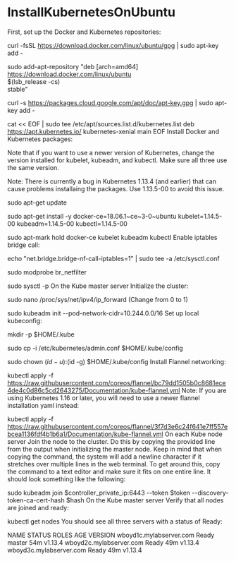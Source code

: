 # InstallKubernetesOnUbuntu

First, set up the Docker and Kubernetes repositories:

curl -fsSL https://download.docker.com/linux/ubuntu/gpg | sudo apt-key add -

sudo add-apt-repository    "deb [arch=amd64] https://download.docker.com/linux/ubuntu \
   $(lsb_release -cs) \
   stable"

curl -s https://packages.cloud.google.com/apt/doc/apt-key.gpg | sudo apt-key add -

cat << EOF | sudo tee /etc/apt/sources.list.d/kubernetes.list
deb https://apt.kubernetes.io/ kubernetes-xenial main
EOF
Install Docker and Kubernetes packages:

Note that if you want to use a newer version of Kubernetes, change the version installed for kubelet, kubeadm, and kubectl. Make sure all three use the same version.

Note: There is currently a bug in Kubernetes 1.13.4 (and earlier) that can cause problems installaing the packages. Use 1.13.5-00 to avoid this issue.

sudo apt-get update

sudo apt-get install -y docker-ce=18.06.1~ce~3-0~ubuntu kubelet=1.14.5-00 kubeadm=1.14.5-00 kubectl=1.14.5-00

sudo apt-mark hold docker-ce kubelet kubeadm kubectl
Enable iptables bridge call:

echo "net.bridge.bridge-nf-call-iptables=1" | sudo tee -a /etc/sysctl.conf

sudo modprobe br_netfilter

sudo sysctl -p
On the Kube master server
Initialize the cluster:

sudo nano /proc/sys/net/ipv4/ip_forward
(Change from 0 to 1) 

sudo kubeadm init --pod-network-cidr=10.244.0.0/16
Set up local kubeconfig:

mkdir -p $HOME/.kube

sudo cp -i /etc/kubernetes/admin.conf $HOME/.kube/config

sudo chown $(id -u):$(id -g) $HOME/.kube/config
Install Flannel networking:

kubectl apply -f https://raw.githubusercontent.com/coreos/flannel/bc79dd1505b0c8681ece4de4c0d86c5cd2643275/Documentation/kube-flannel.yml
Note: If you are using Kubernetes 1.16 or later, you will need to use a newer flannel installation yaml instead:

kubectl apply -f https://raw.githubusercontent.com/coreos/flannel/3f7d3e6c24f641e7ff557ebcea1136fdf4b1b6a1/Documentation/kube-flannel.yml
On each Kube node server
Join the node to the cluster. Do this by copying the provided line from the output when initializing the master node. Keep in mind that when copying the command, the system will add a newline character if it stretches over multiple lines in the web terminal. To get around this, copy the command to a text editor and make sure it fits on one entire line. It should look something like the following:

sudo kubeadm join $controller_private_ip:6443 --token $token --discovery-token-ca-cert-hash $hash
On the Kube master server
Verify that all nodes are joined and ready:

kubectl get nodes
You should see all three servers with a status of Ready:

NAME                      STATUS   ROLES    AGE   VERSION
wboyd1c.mylabserver.com   Ready    master   54m   v1.13.4
wboyd2c.mylabserver.com   Ready    <none>   49m   v1.13.4
wboyd3c.mylabserver.com   Ready    <none>   49m   v1.13.4
